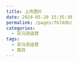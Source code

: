 ```yaml
---
title: 上传图片
date: 2024-05-20 15:35:30
permalink: /pages/f67ddb/
categories: 
  - 亚马逊运营
tags: 
  - 亚马逊运营
  - 类目
---
```

